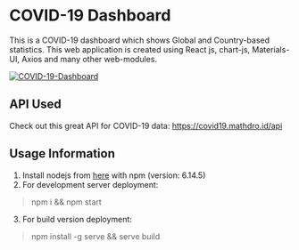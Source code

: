 # COVID-19 Dashboard
This is a COVID-19 dashboard which shows Global and Country-based statistics. This web application is created using React js, chart-js, Materials-UI, Axios and many other web-modules.

<a href="https://ibb.co/QN04Ldv"><img src="https://i.ibb.co/QN04Ldv/COVID-19-Dashboard.png" alt="COVID-19-Dashboard" border="0"></a>

## API Used
Check out this great API for COVID-19 data:
https://covid19.mathdro.id/api

## Usage Information

1. Install nodejs from [here](https://nodejs.org/en/download/) with npm (version: 6.14.5)
2. For development server deployment:
> npm i && npm start
3. For build version deployment:
> npm install -g serve && serve build
